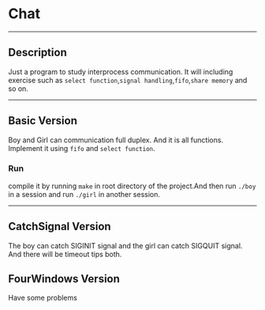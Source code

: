# Chat
---
## Description
Just a program to study interprocess communication. It will including exercise such as `select function`,`signal handling`,`fifo`,`share memory` and so on.

---------

## Basic Version

Boy and Girl can communication full duplex. And it is all functions. Implement it using `fifo` and `select function`.

### Run

compile it by running `make` in root directory of the project.And then run `./boy` in a session and run `./girl` in another session.


-------

## CatchSignal Version
The boy can catch SIGINIT signal and the girl can catch SIGQUIT signal. And there will be timeout tips both.

## FourWindows Version
Have some problems
